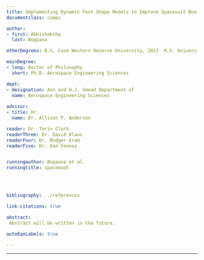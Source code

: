 ```yaml
---
title: Implementing Dynamic Foot Shape Models to Improve Spacesuit Boot Fit
documentclass: comps

author:
- first: Abhishektha
  last: Boppana

otherDegrees: B.S, Case Western Reserve University, 2017  M.S, University of Colorado Boulder, 2019

mainDegree:
- long: Doctor of Philosophy
  short: Ph.D. Aerospace Engineering Sciences

dept:
- designation: Ann and H.J. Smead Department of
  name: Aerospace Engineering Sciences
  
advisor:
- title: Dr.
  name: Dr. Allison P. Anderson

reader: Dr. Torin Clark
readerThree: Dr. David Klaus
readerFour: Dr. Rodger Kram
readerFive: Dr. Dan Feeney


runningauthor: Boppana et al.
runningtitle: spaceboot


  
  
bibliography: ../references

link-citations: true

abstract: 
 Abstract will be written in the future. 
 
autoEqnLabels: true

---
```
















---
